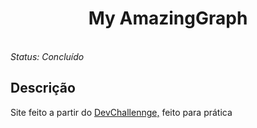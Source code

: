 <h1 align="center">My AmazingGraph</h1>

<br>
<i>Status: Concluído</i>

## Descrição

<p> Site feito a partir do <a href="https://devchallenge.com.br/detail/5ec9a7fc10e94a38493d3910">DevChallennge,</a> feito para prática</p>